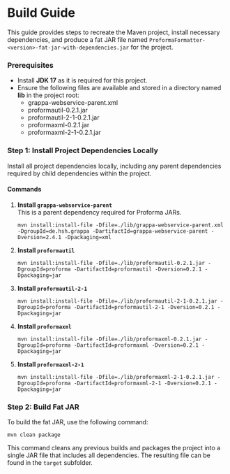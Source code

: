 # Build Guide

This guide provides steps to recreate the Maven project, install necessary dependencies, and produce a fat JAR file named `ProformaFormatter-<version>-fat-jar-with-dependencies.jar` for the project.

### Prerequisites

- Install **JDK 17** as it is required for this project.
- Ensure the following files are available and stored in a directory named **lib** in the project root:
  - grappa-webservice-parent.xml
  - proformautil-0.2.1.jar
  - proformautil-2-1-0.2.1.jar
  - proformaxml-0.2.1.jar
  - proformaxml-2-1-0.2.1.jar

### Step 1: Install Project Dependencies Locally

Install all project dependencies locally, including any parent dependencies required by child dependencies within the project.

#### Commands

1. **Install `grappa-webservice-parent`**  
   This is a parent dependency required for Proforma JARs.

   ```shell
   mvn install:install-file -Dfile=./lib/grappa-webservice-parent.xml -DgroupId=de.hsh.grappa -DartifactId=grappa-webservice-parent -Dversion=2.4.1 -Dpackaging=xml
   ```

2. **Install `proformautil`**

   ```shell
   mvn install:install-file -Dfile=./lib/proformautil-0.2.1.jar -DgroupId=proforma -DartifactId=proformautil -Dversion=0.2.1 -Dpackaging=jar
   ```

3. **Install `proformautil-2-1`**

   ```shell
   mvn install:install-file -Dfile=./lib/proformautil-2-1-0.2.1.jar -DgroupId=proforma -DartifactId=proformautil-2-1 -Dversion=0.2.1 -Dpackaging=jar
   ```

4. **Install `proformaxml`**

   ```shell
   mvn install:install-file -Dfile=./lib/proformaxml-0.2.1.jar -DgroupId=proforma -DartifactId=proformaxml -Dversion=0.2.1 -Dpackaging=jar
   ```

5. **Install `proformaxml-2-1`**

   ```shell
   mvn install:install-file -Dfile=./lib/proformaxml-2-1-0.2.1.jar -DgroupId=proforma -DartifactId=proformaxml-2-1 -Dversion=0.2.1 -Dpackaging=jar
   ```

### Step 2: Build Fat JAR

To build the fat JAR, use the following command:

```shell
mvn clean package
```

This command cleans any previous builds and packages the project into a single JAR file that includes all dependencies. The resulting file can be found in the `target` subfolder.
